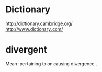 # Dictionary
http://dictionary.cambridge.org/ <br/>
http://www.dictionary.com/

# divergent
Mean :pertaining to or causing divergence .

